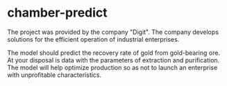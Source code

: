# chamber-predict
The project was provided by the company "Digit". The company develops solutions for the efficient operation of industrial enterprises. 

The model should predict the recovery rate of gold from gold-bearing ore. At your disposal is data with the parameters of extraction and purification.  The model will help optimize production so as not to launch an enterprise with unprofitable characteristics.
